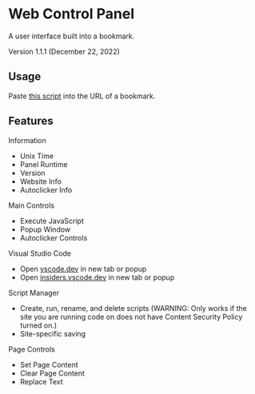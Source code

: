 # Web Control Panel
A user interface built into a bookmark.

Version 1.1.1 (December 22, 2022)

## Usage
Paste [this script](https://raw.githubusercontent.com/TrueSunGaming/web-control-panel/main/bookmark.js) into the URL of a bookmark.

## Features

Information
* Unix Time
* Panel Runtime
* Version
* Website Info
* Autoclicker Info

Main Controls
* Execute JavaScript
* Popup Window
* Autoclicker Controls

Visual Studio Code
* Open [vscode.dev](https://vscode.dev) in new tab or popup
* Open [insiders.vscode.dev](https://insiders.vscode.dev) in new tab or popup

Script Manager
* Create, run, rename, and delete scripts (WARNING: Only works if the site you are running code on does not have Content Security Policy turned on.)
* Site-specific saving

Page Controls
* Set Page Content
* Clear Page Content
* Replace Text
